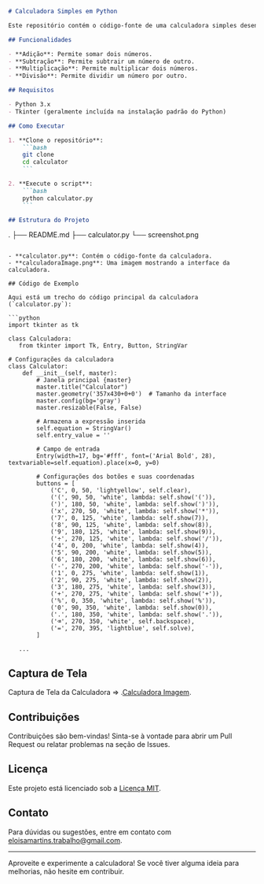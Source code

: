 ```markdown
# Calculadora Simples em Python

Este repositório contém o código-fonte de uma calculadora simples desenvolvida em Python utilizando a biblioteca Tkinter para a interface gráfica. A calculadora permite realizar operações básicas como adição, subtração, multiplicação e divisão.

## Funcionalidades

- **Adição**: Permite somar dois números.
- **Subtração**: Permite subtrair um número de outro.
- **Multiplicação**: Permite multiplicar dois números.
- **Divisão**: Permite dividir um número por outro.

## Requisitos

- Python 3.x
- Tkinter (geralmente incluída na instalação padrão do Python)

## Como Executar

1. **Clone o repositório**:
    ```bash
    git clone 
    cd calculator
    ```

2. **Execute o script**:
    ```bash
    python calculator.py
    ```

## Estrutura do Projeto

```
.
├── README.md
├── calculator.py
└── screenshot.png
```

- **calculator.py**: Contém o código-fonte da calculadora.
- **calculadoraImage.png**: Uma imagem mostrando a interface da calculadora.

## Código de Exemplo

Aqui está um trecho do código principal da calculadora (`calculator.py`):

```python
import tkinter as tk

class Calculadora:
   from tkinter import Tk, Entry, Button, StringVar

# Configurações da calculadora
class Calculator:
    def __init__(self, master):
        # Janela principal {master}
        master.title("Calculator")
        master.geometry('357x430+0+0')  # Tamanho da interface
        master.config(bg='gray')
        master.resizable(False, False)

        # Armazena a expressão inserida
        self.equation = StringVar()
        self.entry_value = ''

        # Campo de entrada
        Entry(width=17, bg='#fff', font=('Arial Bold', 28), textvariable=self.equation).place(x=0, y=0)

        # Configurações dos botões e suas coordenadas
        buttons = [
            ('C', 0, 50, 'lightyellow', self.clear),
            ('(', 90, 50, 'white', lambda: self.show('(')),
            (')', 180, 50, 'white', lambda: self.show(')')),
            ('x', 270, 50, 'white', lambda: self.show('*')),
            ('7', 0, 125, 'white', lambda: self.show(7)),
            ('8', 90, 125, 'white', lambda: self.show(8)),
            ('9', 180, 125, 'white', lambda: self.show(9)),
            ('÷', 270, 125, 'white', lambda: self.show('/')),
            ('4', 0, 200, 'white', lambda: self.show(4)),
            ('5', 90, 200, 'white', lambda: self.show(5)),
            ('6', 180, 200, 'white', lambda: self.show(6)),
            ('-', 270, 200, 'white', lambda: self.show('-')),
            ('1', 0, 275, 'white', lambda: self.show(1)),
            ('2', 90, 275, 'white', lambda: self.show(2)),
            ('3', 180, 275, 'white', lambda: self.show(3)),
            ('+', 270, 275, 'white', lambda: self.show('+')),
            ('%', 0, 350, 'white', lambda: self.show('%')),
            ('0', 90, 350, 'white', lambda: self.show(0)),
            ('.', 180, 350, 'white', lambda: self.show('.')),
            ('⌫', 270, 350, 'white', self.backspace),
            ('=', 270, 395, 'lightblue', self.solve),
        ]

   ...
```

## Captura de Tela

Captura de Tela da Calculadora => .[Calculadora Imagem](calculadoraImage.png).

## Contribuições

Contribuições são bem-vindas! Sinta-se à vontade para abrir um Pull Request ou relatar problemas na seção de Issues.

## Licença

Este projeto está licenciado sob a [Licença MIT](LICENSE/Python).

## Contato

Para dúvidas ou sugestões, entre em contato com [eloisamartins.trabalho@gmail.com](eloisamartins.trabalho@gmail.com).

---

Aproveite e experimente a calculadora! Se você tiver alguma ideia para melhorias, não hesite em contribuir.
```

